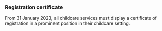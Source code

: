 ###  **Registration certificate**

From 31 January 2023, all childcare services must display a certificate of
registration in a prominent position in their childcare setting.
